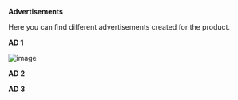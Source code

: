 **Advertisements**

Here you can find different advertisements created for the product.

**AD 1**

![image](https://github.com/user-attachments/assets/bc802bad-18f2-4ff9-a227-232f4a44eef2)

**AD 2**

**AD 3**
